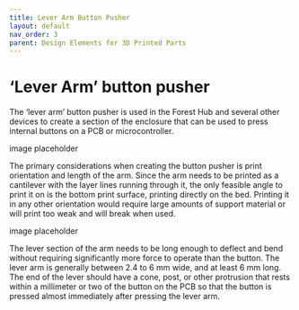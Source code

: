 ```yaml
---
title: Lever Arm Button Pusher
layout: default
nav_order: 3
parent: Design Elements for 3D Printed Parts
---
```


# ‘Lever Arm’ button pusher

The ‘lever arm’ button pusher is used in the Forest Hub and several other devices to create a section of the enclosure that can be used to press internal buttons on a PCB or microcontroller.

image placeholder

The primary considerations when creating the button pusher is print orientation and length of the arm. Since the arm needs to be printed as a cantilever with the layer lines running through it, the only feasible angle to print it on is the bottom print surface, printing directly on the bed. Printing it in any other orientation would require large amounts of support material or will print too weak and will break when used.

image placeholder

The lever section of the arm needs to be long enough to deflect and bend without requiring significantly more force to operate than the button. The lever arm is generally between 2.4 to 6 mm wide, and at least 6 mm long. The end of the lever should have a cone, post, or other protrusion that rests within a millimeter or two of the button on the PCB so that the button is pressed almost immediately after pressing the lever arm.
